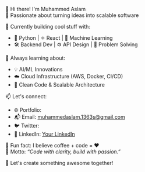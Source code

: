 👋 Hi there! I'm Muhammed Aslam  
🚀 Passionate about turning ideas into scalable software

🔭 Currently building cool stuff with:
- 🐍 Python | ⚛️ React | 🧠 Machine Learning
- 🛠️ Backend Dev | ⚙️ API Design | 🧩 Problem Solving

🌱 Always learning about:
- 💡 AI/ML Innovations
- ☁️ Cloud Infrastructure (AWS, Docker, CI/CD)
- 🎨 Clean Code & Scalable Architecture

📫 Let's connect:
- 🌐 Portfolio: 
- 📬 Email: muhammedaslam.1363s@gmail.com
- 🐦 Twitter: 
- 💼 LinkedIn: [Your LinkedIn](www.linkedin.com/in/aslam-sadique-433795348)

💬 Fun fact: I believe coffee + code = ❤️  
📌 Motto: *“Code with clarity, build with passion.”*

🌟 Let's create something awesome together!
